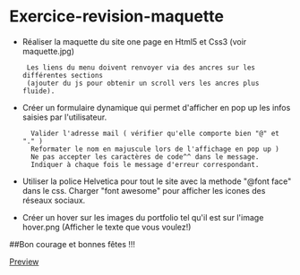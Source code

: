 # Exercice-revision-maquette
 
 
####

* Réaliser la maquette du site one page en Html5 et Css3 (voir maquette.jpg)

       Les liens du menu doivent renvoyer via des ancres sur les différentes sections 
       (ajouter du js pour obtenir un scroll vers les ancres plus fluide).
       
* Créer un formulaire dynamique qui permet d'afficher en pop up les infos saisies par l'utilisateur.

        Valider l'adresse mail ( vérifier qu'elle comporte bien "@" et "." )
        Reformater le nom en majuscule lors de l'affichage en pop up )
        Ne pas accepter les caractères de code^^ dans le message.
        Indiquer à chaque fois le message d'erreur correspondant.
        
* Utiliser la police Helvetica pour tout le site avec la methode "@font face" dans le css.
  Charger "font awesome" pour afficher les icones des réseaux sociaux.
  
* Créer un hover sur les images du portfolio tel qu'il est sur l'image hover.png
  (Afficher le texte que vous voulez!)


##Bon courage et bonnes fêtes !!!
    

<a href="https://htmlpreview.github.io/?https://github.com/SandrineRoumejon/Exercice-revision-maquette/blob/master/index.html" target="_black">Preview</a>
